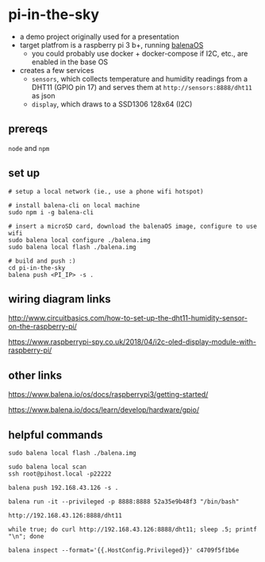 # pi-in-the-sky

- a demo project originally used for a presentation
- target platfrom is a raspberry pi 3 b+, running [balenaOS](https://www.balena.io/os/)
    - you could probably use docker + docker-compose if I2C, etc., are enabled in the base OS
- creates a few services
    - `sensors`, which collects temperature and humidity readings from a DHT11 (GPIO pin 17) and serves them at `http://sensors:8888/dht11` as json
    - `display`, which draws to a SSD1306 128x64 (I2C)



## prereqs


`node` and `npm`


## set up

```
# setup a local network (ie., use a phone wifi hotspot)

# install balena-cli on local machine
sudo npm i -g balena-cli

# insert a microSD card, download the balenaOS image, configure to use wifi
sudo balena local configure ./balena.img
sudo balena local flash ./balena.img

# build and push :)
cd pi-in-the-sky
balena push <PI_IP> -s .
```


## wiring diagram links

http://www.circuitbasics.com/how-to-set-up-the-dht11-humidity-sensor-on-the-raspberry-pi/

https://www.raspberrypi-spy.co.uk/2018/04/i2c-oled-display-module-with-raspberry-pi/



## other links

https://www.balena.io/os/docs/raspberrypi3/getting-started/

https://www.balena.io/docs/learn/develop/hardware/gpio/


## helpful commands
```
sudo balena local flash ./balena.img

sudo balena local scan
ssh root@pihost.local -p22222

balena push 192.168.43.126 -s .

balena run -it --privileged -p 8888:8888 52a35e9b48f3 "/bin/bash"

http://192.168.43.126:8888/dht11

while true; do curl http://192.168.43.126:8888/dht11; sleep .5; printf "\n"; done

balena inspect --format='{{.HostConfig.Privileged}}' c4709f5f1b6e
```
